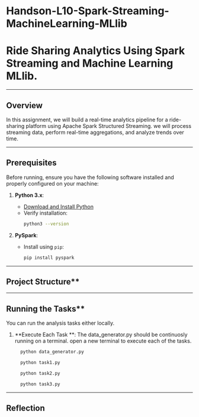 # Handson-L10-Spark-Streaming-MachineLearning-MLlib
# Ride Sharing Analytics Using Spark Streaming and Machine Learning MLlib.
---
## **Overview**

In this assignment, we will build a real-time analytics pipeline for a ride-sharing platform using Apache Spark Structured Streaming. we will process streaming data, perform real-time aggregations, and analyze trends over time.

---

## **Prerequisites**
Before running, ensure you have the following software installed and properly configured on your machine:
1. **Python 3.x**:
   - [Download and Install Python](https://www.python.org/downloads/)
   - Verify installation:
     ```bash
     python3 --version
     ```

2. **PySpark**:
   - Install using `pip`:
     ```bash
     pip install pyspark
     ```

---
## Project Structure**

---

## Running the Tasks**

You can run the analysis tasks either locally.

1. **Execute Each Task **: The data_generator.py should be continuosly running on a terminal. open a new terminal to execute each of the tasks.
   ```bash
     python data_generator.py
   ```
   ```bash
     python task1.py
   ```
   ```bash
     python task2.py
   ```
   ```bash
     python task3.py
   ```

---

## **Reflection**

